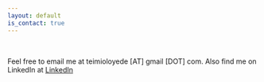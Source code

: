 ```yaml
---
layout: default
is_contact: true
---
```


<br>

Feel free to email me at teimioloyede [AT] gmail [DOT] com. Also find me on LinkedIn at <i class="fab fa-linkedin" style="color:rgb(14,118,168); font-size:.85em" aria-hidden="true"></i> [LinkedIn](https://www.linkedin.com/in/temi-oloyede-swe/)
<br>

